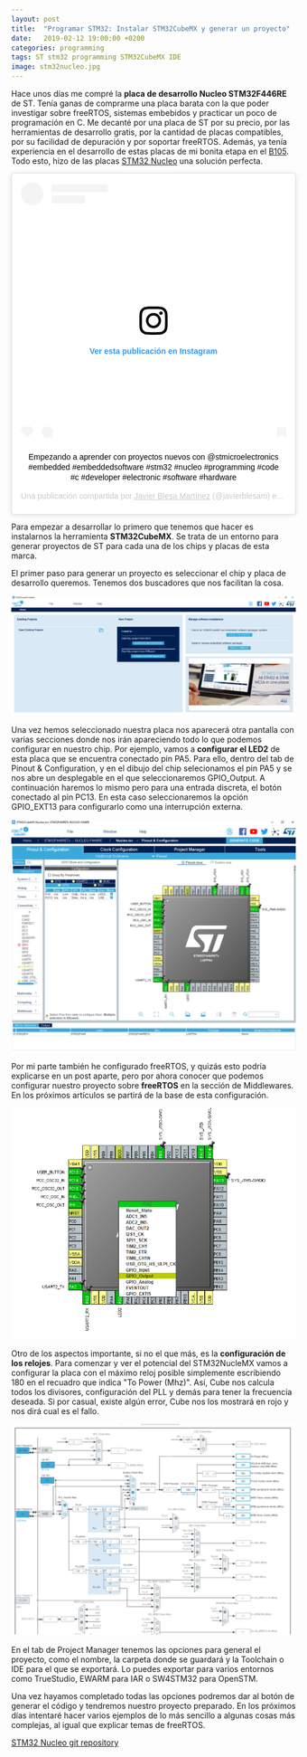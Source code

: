 ```yaml
---
layout: post
title:  "Programar STM32: Instalar STM32CubeMX y generar un proyecto"
date:   2019-02-12 19:00:00 +0200
categories: programming
tags: ST stm32 programming STM32CubeMX IDE
image: stm32nucleo.jpg
---
```


Hace unos días me compré la **placa de desarrollo Nucleo STM32F446RE** de ST. Tenía ganas de comprarme una placa barata con la que poder investigar sobre freeRTOS, sistemas embebidos y practicar un poco de programación en C. Me decanté por una placa de ST por su precio, por las herramientas de desarrollo gratis, por la cantidad de placas compatibles, por su facilidad de depuración y por soportar freeRTOS. Además, ya tenía experiencia en el desarrollo de estas placas de mi bonita etapa en el [B105](http://elb105.com/). Todo esto, hizo de las placas [STM32 Nucleo](https://www.st.com/en/evaluation-tools/stm32-nucleo-boards.html?querycriteria=productId=LN1847) una solución perfecta.

<div align="center">
<blockquote class="instagram-media" data-instgrm-captioned data-instgrm-permalink="https://www.instagram.com/p/Btoaoa9AbqH/?utm_source=ig_embed&amp;utm_medium=loading" data-instgrm-version="12" style="align:center; background:#FFF; border:0; border-radius:3px; box-shadow:0 0 1px 0 rgba(0,0,0,0.5),0 1px 10px 0 rgba(0,0,0,0.15); margin: 1px; max-width:100%; min-width:326px; padding:0; width:99.375%; width:-webkit-calc(100% - 2px); width:calc(100% - 2px);"><div style="padding:16px;"> <a href="https://www.instagram.com/p/Btoaoa9AbqH/?utm_source=ig_embed&amp;utm_medium=loading" style=" background:#FFFFFF; line-height:0; padding:0 0; text-align:center; text-decoration:none; width:100%;" target="_blank"> <div style=" display: flex; flex-direction: row; align-items: center;"> <div style="background-color: #F4F4F4; border-radius: 50%; flex-grow: 0; height: 40px; margin-right: 14px; width: 40px;"></div> <div style="display: flex; flex-direction: column; flex-grow: 1; justify-content: center;"> <div style=" background-color: #F4F4F4; border-radius: 4px; flex-grow: 0; height: 14px; margin-bottom: 6px; width: 100px;"></div> <div style=" background-color: #F4F4F4; border-radius: 4px; flex-grow: 0; height: 14px; width: 60px;"></div></div></div><div style="padding: 19% 0;"></div><div style="display:block; height:50px; margin:0 auto 12px; width:50px;"><svg width="50px" height="50px" viewBox="0 0 60 60" version="1.1" xmlns="https://www.w3.org/2000/svg" xmlns:xlink="https://www.w3.org/1999/xlink"><g stroke="none" stroke-width="1" fill="none" fill-rule="evenodd"><g transform="translate(-511.000000, -20.000000)" fill="#000000"><g><path d="M556.869,30.41 C554.814,30.41 553.148,32.076 553.148,34.131 C553.148,36.186 554.814,37.852 556.869,37.852 C558.924,37.852 560.59,36.186 560.59,34.131 C560.59,32.076 558.924,30.41 556.869,30.41 M541,60.657 C535.114,60.657 530.342,55.887 530.342,50 C530.342,44.114 535.114,39.342 541,39.342 C546.887,39.342 551.658,44.114 551.658,50 C551.658,55.887 546.887,60.657 541,60.657 M541,33.886 C532.1,33.886 524.886,41.1 524.886,50 C524.886,58.899 532.1,66.113 541,66.113 C549.9,66.113 557.115,58.899 557.115,50 C557.115,41.1 549.9,33.886 541,33.886 M565.378,62.101 C565.244,65.022 564.756,66.606 564.346,67.663 C563.803,69.06 563.154,70.057 562.106,71.106 C561.058,72.155 560.06,72.803 558.662,73.347 C557.607,73.757 556.021,74.244 553.102,74.378 C549.944,74.521 548.997,74.552 541,74.552 C533.003,74.552 532.056,74.521 528.898,74.378 C525.979,74.244 524.393,73.757 523.338,73.347 C521.94,72.803 520.942,72.155 519.894,71.106 C518.846,70.057 518.197,69.06 517.654,67.663 C517.244,66.606 516.755,65.022 516.623,62.101 C516.479,58.943 516.448,57.996 516.448,50 C516.448,42.003 516.479,41.056 516.623,37.899 C516.755,34.978 517.244,33.391 517.654,32.338 C518.197,30.938 518.846,29.942 519.894,28.894 C520.942,27.846 521.94,27.196 523.338,26.654 C524.393,26.244 525.979,25.756 528.898,25.623 C532.057,25.479 533.004,25.448 541,25.448 C548.997,25.448 549.943,25.479 553.102,25.623 C556.021,25.756 557.607,26.244 558.662,26.654 C560.06,27.196 561.058,27.846 562.106,28.894 C563.154,29.942 563.803,30.938 564.346,32.338 C564.756,33.391 565.244,34.978 565.378,37.899 C565.522,41.056 565.552,42.003 565.552,50 C565.552,57.996 565.522,58.943 565.378,62.101 M570.82,37.631 C570.674,34.438 570.167,32.258 569.425,30.349 C568.659,28.377 567.633,26.702 565.965,25.035 C564.297,23.368 562.623,22.342 560.652,21.575 C558.743,20.834 556.562,20.326 553.369,20.18 C550.169,20.033 549.148,20 541,20 C532.853,20 531.831,20.033 528.631,20.18 C525.438,20.326 523.257,20.834 521.349,21.575 C519.376,22.342 517.703,23.368 516.035,25.035 C514.368,26.702 513.342,28.377 512.574,30.349 C511.834,32.258 511.326,34.438 511.181,37.631 C511.035,40.831 511,41.851 511,50 C511,58.147 511.035,59.17 511.181,62.369 C511.326,65.562 511.834,67.743 512.574,69.651 C513.342,71.625 514.368,73.296 516.035,74.965 C517.703,76.634 519.376,77.658 521.349,78.425 C523.257,79.167 525.438,79.673 528.631,79.82 C531.831,79.965 532.853,80.001 541,80.001 C549.148,80.001 550.169,79.965 553.369,79.82 C556.562,79.673 558.743,79.167 560.652,78.425 C562.623,77.658 564.297,76.634 565.965,74.965 C567.633,73.296 568.659,71.625 569.425,69.651 C570.167,67.743 570.674,65.562 570.82,62.369 C570.966,59.17 571,58.147 571,50 C571,41.851 570.966,40.831 570.82,37.631"></path></g></g></g></svg></div><div style="padding-top: 8px;"> <div style=" color:#3897f0; font-family:Arial,sans-serif; font-size:14px; font-style:normal; font-weight:550; line-height:18px;"> Ver esta publicación en Instagram</div></div><div style="padding: 12.5% 0;"></div> <div style="display: flex; flex-direction: row; margin-bottom: 14px; align-items: center;"><div> <div style="background-color: #F4F4F4; border-radius: 50%; height: 12.5px; width: 12.5px; transform: translateX(0px) translateY(7px);"></div> <div style="background-color: #F4F4F4; height: 12.5px; transform: rotate(-45deg) translateX(3px) translateY(1px); width: 12.5px; flex-grow: 0; margin-right: 14px; margin-left: 2px;"></div> <div style="background-color: #F4F4F4; border-radius: 50%; height: 12.5px; width: 12.5px; transform: translateX(9px) translateY(-18px);"></div></div><div style="margin-left: 8px;"> <div style=" background-color: #F4F4F4; border-radius: 50%; flex-grow: 0; height: 20px; width: 20px;"></div> <div style=" width: 0; height: 0; border-top: 2px solid transparent; border-left: 6px solid #f4f4f4; border-bottom: 2px solid transparent; transform: translateX(16px) translateY(-4px) rotate(30deg)"></div></div><div style="margin-left: auto;"> <div style=" width: 0px; border-top: 8px solid #F4F4F4; border-right: 8px solid transparent; transform: translateY(16px);"></div> <div style=" background-color: #F4F4F4; flex-grow: 0; height: 12px; width: 16px; transform: translateY(-4px);"></div> <div style=" width: 0; height: 0; border-top: 8px solid #F4F4F4; border-left: 8px solid transparent; transform: translateY(-4px) translateX(8px);"></div></div></div></a> <p style=" margin:8px 0 0 0; padding:0 4px;"> <a href="https://www.instagram.com/p/Btoaoa9AbqH/?utm_source=ig_embed&amp;utm_medium=loading" style=" color:#000; font-family:Arial,sans-serif; font-size:14px; font-style:normal; font-weight:normal; line-height:17px; text-decoration:none; word-wrap:break-word;" target="_blank">Empezando a aprender con proyectos nuevos con @stmicroelectronics #embedded #embeddedsoftware #stm32 #nucleo #programming #code #c #developer #electronic #software #hardware</a></p> <p style=" color:#c9c8cd; font-family:Arial,sans-serif; font-size:14px; line-height:17px; margin-bottom:0; margin-top:8px; overflow:hidden; padding:8px 0 7px; text-align:center; text-overflow:ellipsis; white-space:nowrap;">Una publicación compartida por <a href="https://www.instagram.com/javierblesam/?utm_source=ig_embed&amp;utm_medium=loading" style=" color:#c9c8cd; font-family:Arial,sans-serif; font-size:14px; font-style:normal; font-weight:normal; line-height:17px;" target="_blank"> Javier Blesa Martínez</a> (@javierblesam) el <time style=" font-family:Arial,sans-serif; font-size:14px; line-height:17px;" datetime="2019-02-08T18:51:19+00:00">8 de Feb de 2019 a las 10:51 PST</time></p></div></blockquote> <script async src="//www.instagram.com/embed.js"></script>
</div>

Para empezar a desarrollar lo primero que tenemos que hacer es instalarnos la herramienta **STM32CubeMX**. Se trata de un entorno para generar proyectos de ST para cada una de los chips y placas de esta marca. 

El primer paso para generar un proyecto es seleccionar el chip y placa de desarrollo queremos. Tenemos dos buscadores que nos facilitan la cosa.

![STM32CubeMX init](/assets/images/media/stm32cubeMX.png)

Una vez hemos seleccionado nuestra placa nos aparecerá otra pantalla con varias secciones donde nos irán apareciendo todo lo que podemos configurar en nuestro chip. Por ejemplo, vamos a **configurar el LED2** de esta placa que se encuentra conectado pin PA5. Para ello, dentro del tab de Pinout & Configuration, y en el dibujo del chip selecionamos el pin PA5 y se nos abre un desplegable en el que seleccionaremos GPIO_Output. A continuación haremos lo mismo pero para una entrada discreta, el botón conectado al pin PC13. En esta caso seleccionaremos la opción GPIO_EXT13 para configurarlo como una interrupción externa.

![STM32CubeMX init](/assets/images/media/cube.PNG)

Por mi parte también he configurado freeRTOS, y quizás esto podría explicarse en un post aparte, pero por ahora conocer que podemos configurar nuestro proyecto sobre **freeRTOS** en la sección de Middlewares. En los próximos artículos se partirá de la base de esta configuración.

![STM32CubeMX init](/assets/images/media/cube2.PNG)

Otro de los aspectos importante, si no el que más, es la **configuración de los relojes**. Para comenzar y ver el potencial del STM32NucleMX vamos a configurar la placa con el máximo reloj posible simplemente escribiendo 180 en el recuadro que indica "To Power (Mhz)". Así, Cube nos calcula todos los divisores, configuración del PLL y demás para tener la frecuencia deseada. Si por casual, existe algún error, Cube nos los mostrará en rojo y nos dirá cual es el fallo.

![STM32CubeMX init](/assets/images/media/cube3.PNG)

En el tab de Project Manager tenemos las opciones para general el proyecto, como el nombre, la carpeta donde se guardará y la Toolchain o IDE para el que se exportará. Lo puedes exportar para varios entornos como TrueStudio, EWARM para IAR o SW4STM32 para OpenSTM.

Una vez hayamos completado todas las opciones podremos dar al botón de generar el código y tendremos nuestro proyecto preparado. En los próximos días intentaré hacer varios ejemplos de lo más sencillo a algunas cosas más complejas, al igual que explicar temas de freeRTOS.

[STM32 Nucleo git repository](https://github.com/jblesa/Nucleo-F446)


